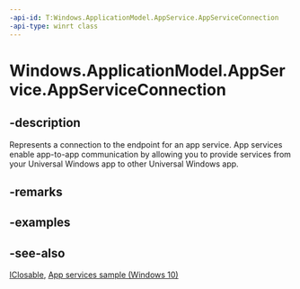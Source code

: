 ```yaml
---
-api-id: T:Windows.ApplicationModel.AppService.AppServiceConnection
-api-type: winrt class
---
```


<!-- Class syntax.
public class AppServiceConnection : Windows.ApplicationModel.AppService.IAppServiceConnection, Windows.ApplicationModel.AppService.IAppServiceConnection2, Windows.Foundation.IClosable
-->

# Windows.ApplicationModel.AppService.AppServiceConnection

## -description
Represents a connection to the endpoint for an app service. App services enable app-to-app communication by allowing you to provide services from your Universal Windows app to other Universal Windows app.

## -remarks

## -examples

## -see-also
[IClosable](../windows.foundation/iclosable.md), [App services sample (Windows 10)](http://go.microsoft.com/fwlink/p/?LinkId=620489)